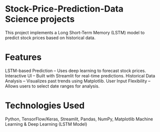 # Stock-Price-Prediction-Data Science projects
This project implements a Long Short-Term Memory (LSTM) model to predict stock prices based on historical data.

 # Features
 LSTM-based Prediction – Uses deep learning to forecast stock prices.
 Interactive UI – Built with Streamlit for real-time predictions.
 Historical Data Analysis – Visualizes past trends using Matplotlib.
 User Input Flexibility – Allows users to select date ranges for analysis.
 # Technologies Used
Python, TensorFlow/Keras, Streamlit, Pandas, NumPy, Matplotlib
Machine Learning & Deep Learning (LSTM Model)
